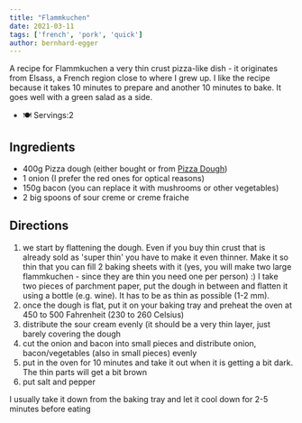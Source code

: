 ```yaml
---
title: "Flammkuchen"
date: 2021-03-11
tags: ['french', 'pork', 'quick']
author: bernhard-egger
---
```


A recipe for Flammkuchen a very thin crust pizza-like dish - it originates from Elsass, a French region close to where I grew up.
I like the recipe because it takes 10 minutes to prepare and another 10 minutes to bake. It goes well with a green salad as a side.

- 🍽️ Servings:2

## Ingredients

- 400g Pizza dough (either bought or from [Pizza Dough](/recipes/pizza-dough))
- 1 onion (I prefer the red ones for optical reasons)
- 150g bacon (you can replace it with mushrooms or other vegetables)
- 2 big spoons of sour creme or creme fraiche

## Directions

1. we start by flattening the dough. Even if you buy thin crust that is already sold as 'super thin' you have to make it even thinner. Make it so thin that you can fill 2 baking sheets with it (yes, you will make two large flammkuchen - since they are thin you need one per person) :)  I take two pieces of  parchment paper, put the dough in between and flatten it using a bottle (e.g. wine). It has to be as thin as possible (1-2 mm).
2. once the dough is flat, put it on your baking tray and preheat the oven at 450 to 500 Fahrenheit (230 to 260 Celsius)
3. distribute the sour cream evenly (it should be a very thin layer, just barely covering the dough
4. cut the onion and bacon into small pieces and distribute onion, bacon/vegetables (also in small pieces) evenly
5. put in the oven for 10 minutes and take it out when it is getting a bit dark. The thin parts will get a bit brown
6. put salt and pepper

I usually take it down from the baking tray and let it cool down for 2-5 minutes before eating
